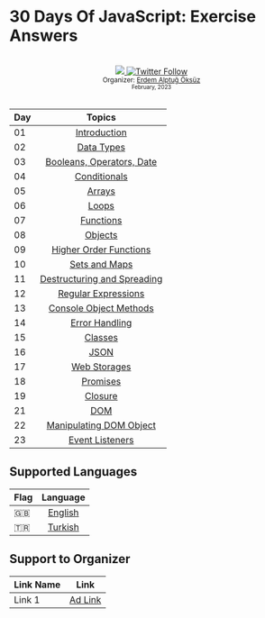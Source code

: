 # 30 Days Of JavaScript: Exercise Answers
<br>
<div align="center">
  <a class="header-badge" target="_blank" href="https://www.linkedin.com/in/erdemalptugoksuz/">
    <img src="https://img.shields.io/badge/style--5eba00.svg?label=LinkedIn&logo=linkedin&style=social">
  </a>
  <a class="header-badge" target="_blank" href="https://twitter.com/heyahtuput">
    <img alt="Twitter Follow" src="https://img.shields.io/twitter/follow/Erdem Alptuğ?style=social">
  </a><br>
  <sub>Organizer:
    <a href="https://www.linkedin.com/in/erdemalptugoksuz/" target="_blank">Erdem Alptuğ Öksüz</a><br>
    <small> February, 2023</small>
  </sub>
</div><br>

| Day   |                                                                       Topics                                                                               |
| ----- | :---------------------------------------------------------------------------------------------------------------------------------------------------------:|
| 01    |                                                             [Introduction](/README.md)                                                                     |
| 02    |                                                             [Data Types](/English/Day_02/Day_02.md)                                                        |
| 03    |                                                             [Booleans, Operators, Date](/English/Day_03/Day_03.md)                                         |
| 04    |                                                             [Conditionals](/English/Day_04/Day_04.md)                                                      |
| 05    |                                                             [Arrays](/English/Day_05/Day_05.md)                                                            |
| 06    |                                                             [Loops](/English/Day_06/Day_06.md)                                                             |
| 07    |                                                             [Functions](/English/Day_07/Day_07.md)                                                         |
| 08    |                                                             [Objects](/English/Day_08/Day_08.md)                                                           |
| 09    |                                                             [Higher Order Functions](/English/Day_09/Day_09.md)                                            |
| 10    |                                                             [Sets and Maps](/English/Day_10/Day_10.md)                                                     |
| 11    |                                                             [Destructuring and Spreading](/English/Day_11/Day_11.md)                                       |
| 12    |                                                             [Regular Expressions](/English/Day_12/Day_12.md)                                               |
| 13    |                                                             [Console Object Methods](/English/Day_13/Day_13.md)                                            |
| 14    |                                                             [Error Handling](/English/Day_14/Day_14.md)                                                    |
| 15    |                                                             [Classes](/English/Day_15/Day_15.md)                                                           |
| 16    |                                                             [JSON](/English/Day_16/Day_16.md)                                                              |
| 17    |                                                             [Web Storages](/English/Day_17/Day_17.md)                                                      | 
| 18    |                                                             [Promises](/English/Day_18/Day_18.md)                                                          |
| 19    |                                                             [Closure](/English/Day_19/Day_19.md)                                                           |
| 21    |                                                             [DOM](/English/Day_21/Day_21.md)                                                               |
| 22    |                                                             [Manipulating DOM Object](/English/Day_22/Day_22.md)                                           |
| 23    |                                                             [Event Listeners](/English/Day_23/Day_23.md)                                                   |

## Supported Languages
| Flag   |                                                                       Language                                                                        |
| -----  | :-------------------------------------------------------------------------------------------------------------------------------------------------:   |
| 🇬🇧     |                                                             [English](/README.md)                                                                    |
| 🇹🇷     |                                                             [Turkish](/Turkish/README.md)

## Support to Organizer
| Link Name |                                                                       Link                                                                        |
| ----- | :-------------------------------------------------------------------------------------------------------------------------------------------------:   |
| Link 1   |                                                           [Ad Link](https://ay.live/lYtYWg)